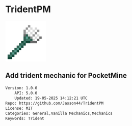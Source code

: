 # TridentPM
<img src="https://raw.githubusercontent.com/Jasson44/TridentPM/3d3e4b8cb90cd9be4b7a40c4fe268c299ec427de/trident.png" width="128" height="128" />

## Add trident mechanic for PocketMine
```properties
Version: 1.0.0
    API: 5.0.0
    Updated: 19-05-2025 14:12:21 UTC
Repo: https://github.com/Jasson44/TridentPM
License: MIT
Categories: General,Vanilla Mechanics,Mechanics
Keywords: Trident
```